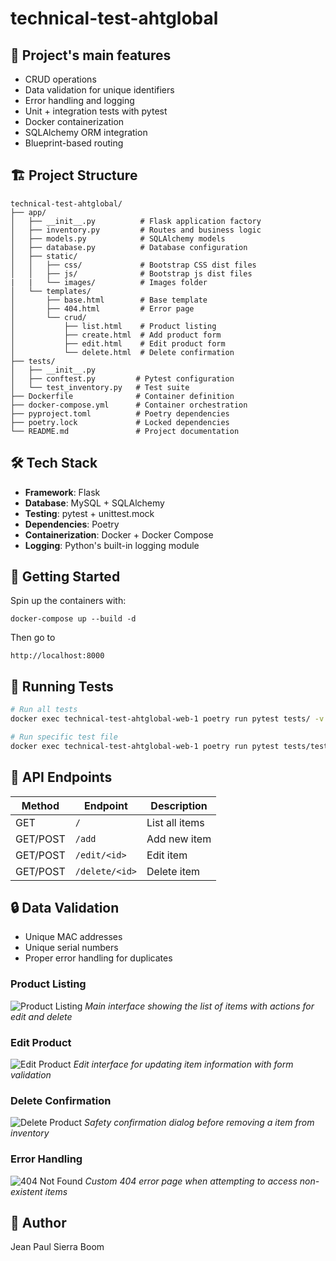 # technical-test-ahtglobal

## 🎯 Project's main features

- CRUD operations
- Data validation for unique identifiers
- Error handling and logging
- Unit + integration tests with pytest
- Docker containerization
- SQLAlchemy ORM integration
- Blueprint-based routing

## 🏗 Project Structure

```
technical-test-ahtglobal/
├── app/
│   ├── __init__.py          # Flask application factory
│   ├── inventory.py         # Routes and business logic
│   ├── models.py            # SQLAlchemy models
│   ├── database.py          # Database configuration
│   ├── static/
│   │   ├── css/             # Bootstrap CSS dist files
│   │   ├── js/              # Bootstrap js dist files
|   |   └── images/          # Images folder
│   └── templates/
│       ├── base.html        # Base template
│       ├── 404.html         # Error page
│       └── crud/
│           ├── list.html    # Product listing
│           ├── create.html  # Add product form
│           ├── edit.html    # Edit product form
│           └── delete.html  # Delete confirmation
├── tests/
│   ├── __init__.py
│   ├── conftest.py         # Pytest configuration
│   └── test_inventory.py   # Test suite
├── Dockerfile              # Container definition
├── docker-compose.yml      # Container orchestration
├── pyproject.toml          # Poetry dependencies
├── poetry.lock             # Locked dependencies
└── README.md               # Project documentation
```

## 🛠 Tech Stack

- **Framework**: Flask
- **Database**: MySQL + SQLAlchemy
- **Testing**: pytest + unittest.mock
- **Dependencies**: Poetry
- **Containerization**: Docker + Docker Compose
- **Logging**: Python's built-in logging module

## 🚀 Getting Started

Spin up the containers with:

```
docker-compose up --build -d
```

Then go to

```
http://localhost:8000
```

## 🧪 Running Tests

```bash
# Run all tests
docker exec technical-test-ahtglobal-web-1 poetry run pytest tests/ -v

# Run specific test file
docker exec technical-test-ahtglobal-web-1 poetry run pytest tests/test_inventory.py -v
```

## 📝 API Endpoints

| Method   | Endpoint       | Description    |
| -------- | -------------- | -------------- |
| GET      | `/`            | List all items |
| GET/POST | `/add`         | Add new item   |
| GET/POST | `/edit/<id>`   | Edit item      |
| GET/POST | `/delete/<id>` | Delete item    |

## 🔒 Data Validation

- Unique MAC addresses
- Unique serial numbers
- Proper error handling for duplicates

### Product Listing

![Product Listing](https://i.imgur.com/cUl2CcM.png)
_Main interface showing the list of items with actions for edit and delete_

### Edit Product

![Edit Product](https://i.imgur.com/P7u2A9e.png)
_Edit interface for updating item information with form validation_

### Delete Confirmation

![Delete Product](https://i.imgur.com/6oAMYax.png)
_Safety confirmation dialog before removing a item from inventory_

### Error Handling

![404 Not Found](https://i.imgur.com/hnNN47T.png)
_Custom 404 error page when attempting to access non-existent items_

## 👤 Author

Jean Paul Sierra Boom
